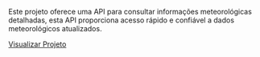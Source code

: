 <p>Este projeto oferece uma API para consultar informações meteorológicas detalhadas, esta API proporciona acesso rápido e confiável a dados meteorológicos atualizados.</p>

<a href="https://dev-almeida10.github.io/weather-javascript/">Visualizar Projeto</a>
